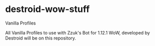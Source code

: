 # destroid-wow-stuff
Vanilla Profiles

All Vanilla Profiles to use with Zzuk's Bot for 1.12.1 WoW, developed by Destroid will be on this repository.
